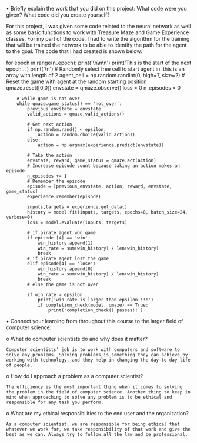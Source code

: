 •	Briefly explain the work that you did on this project: What code were you given? What code did you create yourself?

For this project, I was given some code related to the neural network as well as some basic functions to work with Treasure Maze and Game Experience classes. For my part of the code, I had to write the algorithm for the training that will be trained the network to be able to identify the path for the agent to the goal. The code that I had created is shown below:

  for epoch in range(n_epoch):
        print('\n\n\n')
        print('This is the start of the next epoch...')
        print('\n')
        # Randomly select free cell to start agent in. this is an array with length of 2
        agent_cell = np.random.randint(0, high=7, size=2)
        # Reset the game with agent at the random starting position
        qmaze.reset([0,0])
        envstate = qmaze.observe()
        loss = 0
        n_episodes = 0
        
        # while game is not over
        while qmaze.game_status() == 'not_over':
            previous_envstate = envstate
            valid_actions = qmaze.valid_actions()
            
            # Get next action
            if np.random.rand() < epsilon:
                action = random.choice(valid_actions)
            else:
                action = np.argmax(experience.predict(envstate))
            
            # Take the action
            envstate, reward, game_status = qmaze.act(action)
            # Increase episode count because taking an action makes an episode
            n_episodes += 1
            # Remember the episode
            episode = [previous_envstate, action, reward, envstate, game_status]
            experience.remember(episode)                
                
            inputs,targets = experience.get_data()            
            history = model.fit(inputs, targets, epochs=8, batch_size=24, verbose=0)
            loss = model.evaluate(inputs, targets)
            
            # if pirate agent won game
            if episode [4] == 'win':
                win_history.append(1)
                win_rate = sum(win_history) / len(win_history)
                break
            # if pirate agent lost the game
            elif episode[4] == 'lose':
                win_history.append(0)
                win_rate = sum(win_history) / len(win_history)
                break
            # else the game is not over
        
            if win_rate > epsilon:
                print('win rate is larger than epsilon!!!!')
                if completion_check(model, qmaze) == True:
                    print('completion_check() passes!!')

•	Connect your learning from throughout this course to the larger field of computer science:

  o	What do computer scientists do and why does it matter?

    Computer scientists’ job is to work with computers and software to solve any problems. Solving problems is something they can achieve by working with technology, and they help in changing the day-to-day life of people.

  o	How do I approach a problem as a computer scientist?

    The efficiency is the most important thing when it comes to solving the problem in the field of computer science. Another thing to keep in mind when approaching to solve any problem is to be ethical and responsible for any task you perform.

  o	What are my ethical responsibilities to the end user and the organization?

    As a computer scientist, we are responsible for being ethical that whatever we work for, we take responsibility of that work and give the best as we can. Always try to follow all the law and be professional.


